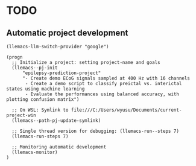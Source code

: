 <!-- ---
!-- Timestamp: 2025-01-11 09:52:45
!-- Author: ywatanabe
!-- File: /home/ywatanabe/proj/llemacs/.README.md
!-- --- -->


# TODO

## Automatic project development

``` elisp
(llemacs-llm-switch-provider "google")

(progn
  ;; Initialize a project: setting project-name and goals
  (llemacs--pj-init 
      "epilepsy-prediction-project" 
      "- Create demo ECoG signals sampled at 400 Hz with 16 channels
       - Create a demo script to classify preictal vs. interictal states using machine learning
       - Evaluate the performances using balanced accuracy, with plotting confusion matrix")
       
  ;; On WSL: Symlink to file:///C:/Users/wyusu/Documents/current-project-win
  (llemacs--path-pj-update-symlink) 

  ;; Single thread version for debugging: (llemacs-run--steps 7)
  (llemacs-run-steps 7)
  
  ;; Monitoring automatic development
  (llemacs-monitor)
)


```
